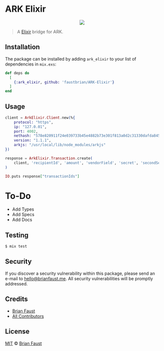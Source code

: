 # ARK Elixir

<p align="center">
    <img src="https://github.com/faustbrian/ARK-Elixir/blob/master/banner.png" />
</p>

> A [Elixir](https://elixir-lang.org/) bridge for ARK.

## Installation

The package can be installed by adding `ark_elixir` to your list of dependencies in `mix.exs`:

```elixir
def deps do
  [
    {:ark_elixir, github: 'faustbrian/ARK-Elixir'}
  ]
end
```

## Usage

```elixir
client = ArkElixir.Client.new(%{
    protocol: "https",
    ip: "127.0.01",
    port: 4002,
    nethash: "578e820911f24e039733b45e4882b73e301f813a0d2c31330dafda84534ffa23",
    version: "1.1.1",
    arkjs: "/usr/local/lib/node_modules/arkjs"
})

response = ArkElixir.Transaction.create(
    client, 'recipientId', 'amount', 'vendorField', 'secret', 'secondSecret'
)

IO.puts response["transactionIds"]
```

# To-Do

- Add Types
- Add Specs
- Add Docs

## Testing

``` bash
$ mix test
```

## Security

If you discover a security vulnerability within this package, please send an e-mail to hello@brianfaust.me. All security vulnerabilities will be promptly addressed.

## Credits

- [Brian Faust](https://github.com/faustbrian)
- [All Contributors](../../contributors)

## License

[MIT](LICENSE) © [Brian Faust](https://brianfaust.me)
